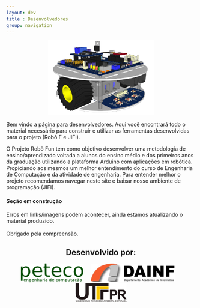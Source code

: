 ```yaml
---
layout: dev
title : Desenvolvedores
group: navigation
---
```


<center>
	<img height="200" src="/assets/img/home/modelo3d2s.png"/>
</center>

Bem vindo a página para desenvolvedores. Aqui você encontrará todo o material necessário para construir e utilizar as ferramentas desenvolvidas para o projeto (Robô F e JIFI). 

O Projeto Robô Fun tem como objetivo desenvolver uma metodologia de ensino/aprendizado voltada a alunos do ensino médio e dos primeiros anos da graduação utilizando a plataforma Arduino com aplicações em robótica. Propiciando aos mesmos um melhor entendimento do curso de Engenharia de Computação e da atividade de engenharia. Para entender melhor o projeto recomendamos navegar neste site e baixar nosso ambiente de programação (JIFI).


<div class="bs-callout bs-callout-danger">
  <h4>Seção em construção</h4>
  Erros em links/imagens podem acontecer, ainda estamos atualizando o material produzido.
  <br><br>
  Obrigado pela compreensão.
</div>


<center>
	<h2>Desenvolvido por:</h2>
	<p/>
	<img height="50" src="/assets/img/home/peteco.png"/>
	&nbsp; &nbsp; 
	<img height="50" src="/assets/img/home/dainf.png"/>
	&nbsp; &nbsp; 
	<img height="50" src="/assets/img/home/utfpr.png"/>
</center>

